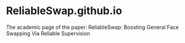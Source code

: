 # ReliableSwap.github.io
The academic page of the paper: ReliableSwap: Boosting General Face Swapping Via Reliable Supervision
